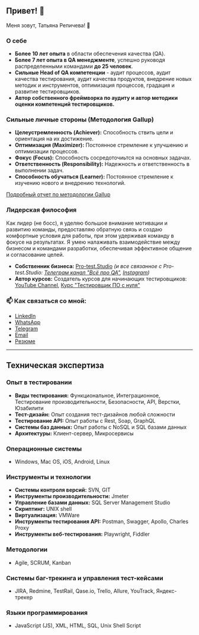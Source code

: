 ## Привет! 👋 
Меня зовут, Татьяна Репичева! 👋

### О себе

- **Более** **10 лет опыта** в области обеспечения качества (QA). 
- **Более 7 лет опыта в QA менеджменте**, успешно руководя распределенными командами **до 25 человек**. 
- **Сильные Head of QA компетенции** - аудит процессов, аудит качества тестирования, аудит качества продуктов, внедрение новых методик и инструментов, оптимизация процессов, градация и развитие тестировщиков. 
- **Автор собственного фреймворка по аудиту и автор методики оценки компетенций тестировщиков.**

### Сильные личные стороны (Методология Gallup)
- **Целеустремленность (Achiever):** Способность ствить цели и ориентация на их достижение.
- **Оптимизация (Maximizer):** Постоянное стремление к улучшению и оптимизации процессов.
- **Фокус (Focus):** Способность сосредоточиьтся на основных задачах.
- **Ответственность (Responsibility):** Надежность и ответственность в выполнении задач.
- **Способность обучаться (Learner):** Постоянное стремление к изучению нового и внедрению технологий.

[Подробный отчет по методологии Gallup](https://github.com/TatyanaRepicheva/TatyanaRepicheva/blob/b0bb634820b8dfd370d3672702ef9dedfd30d472/Detailed%20Gallup%20Strengths%20Report.pdf)

### Лидерская философия
Как лидер (не босс), я уделяю большое внимание мотивации и развитию команды, предоставляю обратную связь и создаю комфортные условия для работы, при этом удерживая команду в фокусе на результатах. Я умею налаживать взаимодействие между бизнесом и командами разработки, обеспечивая эффективное общение и согласование целей.

- **Собственник бизнеса:** [Pro-test.Studio](https://pro-test.studio/) _(_и все связанное с Pro-test.Studio:_ [Телеграм канал "Всё про QA"](https://t.me/pro_test_studio), [Instagram](https://www.instagram.com/pro_test.studio/))_
- **Автор курсов:** Создатель курсов для начинающих тестировщиков:
   [YouTube Channel](youtube.com/@Pro-test.studio), [Курс "Тестировщик ПО с нуля"](https://course.pro-test.studio/)

### 📫 Как связаться со мной:
- [LinkedIn](https://www.linkedin.com/in/tatyanarepicheva/)
- [WhatsApp](https://api.whatsapp.com/send/?phone=79780633088)
- [Telegram](https://t.me/QAprotest)
- [Email](mailto:tteresh1013@gmail.com)
- [Резюме](https://github.com/TatianaRepicheva/My-CV/blob/main/RESUME.md)

---

## Техническая экспертиза

### Опыт в тестировании
- **Виды тестирования:** Функциональное, Интеграционное, Тестирование производительности, Безопасности, API, Верстки, Юзабилити
- **Тест-дизайн:** Опыт создания тест-дизайнов любой сложности
- **Тестирование API:** Опыт работы с Rest, Soap, GraphQL
- **Системы баз данных:** Опыт работы с NoSQL и SQL базами данных
- **Архитектуры:** Клиент-сервер, Микросервисы

### Операционные системы
- Windows, Mac OS, iOS, Android, Linux

### Инструменты и технологии
- **Системы контроля версий:** SVN, GIT
- **Инструменты производительности:** Jmeter
- **Управление базами данных:** SQL Server Management Studio
- **Скриптинг:** UNIX shell
- **Виртуализация:** VMWare
- **Инструменты тестирования API:** Postman, Swagger, Apollo, Charles Proxy
- **Инструменты веб-тестирования:** Playwright, Fiddler

### Методологии
- Agile, SCRUM, Kanban

### Системы баг-трекинга и управления тест-кейсами
- JIRA, Redmine, TestRail, Qase.io, Trello, Allure, YouTrack, Яндекс-трекер

### Языки программирования
- JavaScript (JS), XML, HTML, SQL, Unix Shell Script
